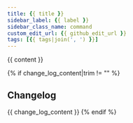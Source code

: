 ```yaml
---
title: {{ title }}
sidebar_label: {{ label }}
sidebar_class_name: command
custom_edit_url: {{ github_edit_url }}
tags: [{{ tags|join(', ') }}]
---
```


{{ content }}

{% if change_log_content|trim != "" %}
## Changelog

{{ change_log_content }}
{% endif %}
